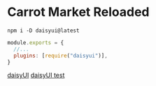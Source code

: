 # Carrot Market Reloaded

``` Install daisyUI
npm i -D daisyui@latest
```

``` tailwind.config.js
module.exports = {
  //...
  plugins: [require("daisyui")],
}
```
[daisyUI](https://daisyui.com/docs/install/)
[daisyUI test](https://stackblitz.com/edit/daisyui-nextjs?file=tailwind.config.js)
